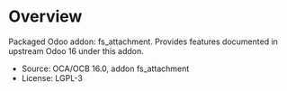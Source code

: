 # Overview

Packaged Odoo addon: fs_attachment. Provides features documented in upstream Odoo 16 under this addon.

- Source: OCA/OCB 16.0, addon fs_attachment
- License: LGPL-3
